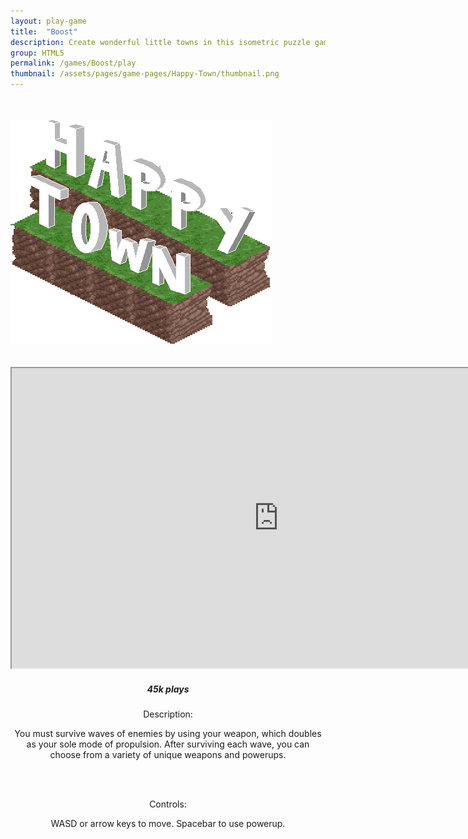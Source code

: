 ```yaml
---
layout: play-game
title:  "Boost"
description: Create wonderful little towns in this isometric puzzle game! You must place various buildings on floating islands, in a way that everyone is as happy as they can be! 
group: HTML5
permalink: /games/Boost/play
thumbnail: /assets/pages/game-pages/Happy-Town/thumbnail.png
---
```



<!-- header title -->
<section class="page-title header-padding" style="background-image:url(/assets/pages/game-pages/Happy-Town/banner.png);background-size:cover"><div class="container">
	<div class="row">
		<div class="col-lg-6">
			<br />
            <br />
            <div class="floating-noabs"><img alt="Happy Town logo" src="/assets/pages/game-pages/Happy-Town/Happy-Town-logo.png" class="img-fluid position-absolute-"></div>
			</div>
		</div>
	</div>
</section>

<section>
	<center><div class="col-lg-10"><br> <br><div class="frame"><iframe scrolling="no" src="https://sheep-studios.github.io/boost-game/index.html" width="854" height="480"></iframe><div align="left"><center><h5 class="ti-game icon"> 45k plays</h5></center></div></div>
<div class="col-lg-8 text-center mt-5">
				<p><p>Description:</p>You must survive waves of enemies by using your weapon, which doubles as your sole mode of propulsion. After surviving each wave, you can choose from a variety of unique weapons and powerups.</p><br><br><p><p>Controls:</p>WASD or arrow keys to move. Spacebar to use powerup.</p>
			</div><br><br></div></center>
</section>